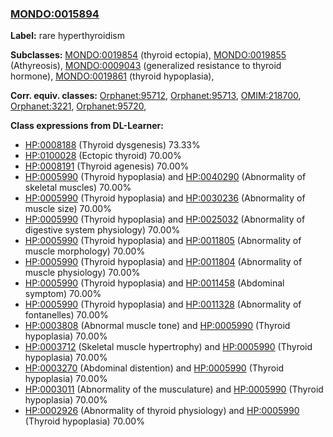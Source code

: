 
### [MONDO:0015894](http://purl.obolibrary.org/obo/MONDO_0015894)
**Label:** rare hyperthyroidism

**Subclasses:** [MONDO:0019854](http://purl.obolibrary.org/obo/MONDO_0019854) (thyroid ectopia), [MONDO:0019855](http://purl.obolibrary.org/obo/MONDO_0019855) (Athyreosis), [MONDO:0009043](http://purl.obolibrary.org/obo/MONDO_0009043) (generalized resistance to thyroid hormone), [MONDO:0019861](http://purl.obolibrary.org/obo/MONDO_0019861) (thyroid hypoplasia), 

**Corr. equiv. classes:** [Orphanet:95712](http://www.orpha.net/ORDO/Orphanet_95712), [Orphanet:95713](http://www.orpha.net/ORDO/Orphanet_95713), [OMIM:218700](http://purl.obolibrary.org/obo/OMIM_218700), [Orphanet:3221](http://www.orpha.net/ORDO/Orphanet_3221), [Orphanet:95720](http://www.orpha.net/ORDO/Orphanet_95720), 

**Class expressions from DL-Learner:**

- [HP:0008188](http://purl.obolibrary.org/obo/HP_0008188) (Thyroid dysgenesis) 73.33%
- [HP:0100028](http://purl.obolibrary.org/obo/HP_0100028) (Ectopic thyroid) 70.00%
- [HP:0008191](http://purl.obolibrary.org/obo/HP_0008191) (Thyroid agenesis) 70.00%
- [HP:0005990](http://purl.obolibrary.org/obo/HP_0005990) (Thyroid hypoplasia) and [HP:0040290](http://purl.obolibrary.org/obo/HP_0040290) (Abnormality of skeletal muscles) 70.00%
- [HP:0005990](http://purl.obolibrary.org/obo/HP_0005990) (Thyroid hypoplasia) and [HP:0030236](http://purl.obolibrary.org/obo/HP_0030236) (Abnormality of muscle size) 70.00%
- [HP:0005990](http://purl.obolibrary.org/obo/HP_0005990) (Thyroid hypoplasia) and [HP:0025032](http://purl.obolibrary.org/obo/HP_0025032) (Abnormality of digestive system physiology) 70.00%
- [HP:0005990](http://purl.obolibrary.org/obo/HP_0005990) (Thyroid hypoplasia) and [HP:0011805](http://purl.obolibrary.org/obo/HP_0011805) (Abnormality of muscle morphology) 70.00%
- [HP:0005990](http://purl.obolibrary.org/obo/HP_0005990) (Thyroid hypoplasia) and [HP:0011804](http://purl.obolibrary.org/obo/HP_0011804) (Abnormality of muscle physiology) 70.00%
- [HP:0005990](http://purl.obolibrary.org/obo/HP_0005990) (Thyroid hypoplasia) and [HP:0011458](http://purl.obolibrary.org/obo/HP_0011458) (Abdominal symptom) 70.00%
- [HP:0005990](http://purl.obolibrary.org/obo/HP_0005990) (Thyroid hypoplasia) and [HP:0011328](http://purl.obolibrary.org/obo/HP_0011328) (Abnormality of fontanelles) 70.00%
- [HP:0003808](http://purl.obolibrary.org/obo/HP_0003808) (Abnormal muscle tone) and [HP:0005990](http://purl.obolibrary.org/obo/HP_0005990) (Thyroid hypoplasia) 70.00%
- [HP:0003712](http://purl.obolibrary.org/obo/HP_0003712) (Skeletal muscle hypertrophy) and [HP:0005990](http://purl.obolibrary.org/obo/HP_0005990) (Thyroid hypoplasia) 70.00%
- [HP:0003270](http://purl.obolibrary.org/obo/HP_0003270) (Abdominal distention) and [HP:0005990](http://purl.obolibrary.org/obo/HP_0005990) (Thyroid hypoplasia) 70.00%
- [HP:0003011](http://purl.obolibrary.org/obo/HP_0003011) (Abnormality of the musculature) and [HP:0005990](http://purl.obolibrary.org/obo/HP_0005990) (Thyroid hypoplasia) 70.00%
- [HP:0002926](http://purl.obolibrary.org/obo/HP_0002926) (Abnormality of thyroid physiology) and [HP:0005990](http://purl.obolibrary.org/obo/HP_0005990) (Thyroid hypoplasia) 70.00%


